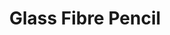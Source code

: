 ---
layout: product
title: "Glass Fibre Pencil"
price: "850" 
desc: "N/A"
img_path: "/assets/img/AK8058.jpg"
brand: "AK"
available: false
special_offer: true
new: false
soon: false
cat: "070000"
subcat: "070200"
subsubcat: "070201"
sifra: "AK8058"
---